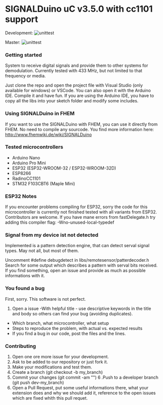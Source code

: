 # SIGNALDuino uC v3.5.0 with cc1101 support 
Development: ![unittest](https://github.com/RFD-FHEM/SIGNALDuino/workflows/unittest/badge.svg?branch=dev-r3.5_xFSK)

Master: ![unittest](https://github.com/RFD-FHEM/SIGNALDuino/workflows/unittest/badge.svg?branch=master)
### Getting started


System to receive digital signals and provide them to other systems for demodulation. Currently tested with 433 MHz, but not limited to that frequency or media.


Just clone the repo and open the project file with Visual Studio (only available for windows) or VSCode.
You can also open it with the Arduino IDE. 
Compile it and have fun.
If you are using the Arduino IDE, you have to copy all the libs into your sketch folder and modify some includes.

### Using SIGNALDuino in FHEM

If you want to use the SIGNALDuino with FHEM, you can use it directly from FHEM. No need to compile any sourcode.
You find more information here:
http://www.fhemwiki.de/wiki/SIGNALDuino



### Tested microcontrollers

* Arduino Nano
* Arduino Pro Mini
* ESP32 (ESP32-WROOM-32 / ESP32-WROOM-32D)
* ESP8266
* RadinoCC1101
* STM32 F103CBT6 (Maple Mini)

### ESP32 Notes

If you encounter problems compiling for ESP32, sorry the code for this microcontroller is currently not finished tested with all variants from ESP32. Contributors are welcome. If you have mane errors from fastDelegate.h try adding this compiler flag:
 -Wno-unused-local-typedef

### Signal from my device ist not detected

Implemented is a pattern detection engine, that can detect serval signal types. May not all, but most of them.

Uncomment #define debugdetect in libs/remotesensor/patterdecoder.h
Search for some output which describes a pattern with serval bits received.
If you find something, open an issue and provide as much as possible informations with it.


### You found a bug

First, sorry. This software is not perfect.
1. Open a issue
-With helpful title - use descriptive keywords in the title and body so others can find your bug (avoiding duplicates).
- Which branch, what microcontroller, what setup
- Steps to reproduce the problem, with actual vs. expected results
- If you find a bug in our code, post the files and the lines. 

### Contributing

1. Open one ore more issue for your development.
2. Ask to be added to our repository or just fork it.
3. Make your modifications and test them.
4. Create a branch (git checkout -b my_branch)
5. Commit your changes (git commit -am "<some description>")
6 .Push to a developer branch (git push dev-<xyz >my_branch)
7. Open a Pull Request, put some useful informations there, what your extension does and why we should add it, reference to the open issues which are fixed whith this pull requet.
